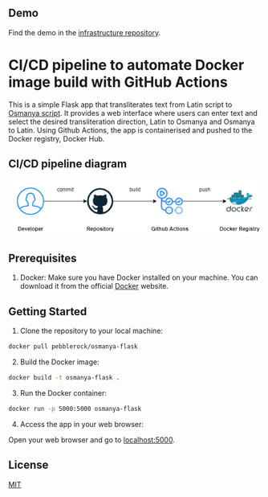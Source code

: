 ## Demo

Find the demo in the [infrastructure repository](https://github.com/pebblerock/terraform-deployment).

# CI/CD pipeline to automate Docker image build with GitHub Actions

This is a simple Flask app that transliterates text from Latin script to [Osmanya script](https://en.wikipedia.org/wiki/Osmanya_(Unicode_block)). It provides a web interface where users can enter text and select the desired transliteration direction, Latin to Osmanya and Osmanya to Latin. Using Github Actions, the app is containerised and pushed to the Docker registry, Docker Hub.

## CI/CD pipeline diagram

![AWS Diagram](/images/pipeline-diagram.png)

## Prerequisites

1. Docker: Make sure you have Docker installed on your machine. You can download it from the official [Docker](https://docker.com/) website.

## Getting Started

1. Clone the repository to your local machine:


```bash
docker pull pebblerock/osmanya-flask
```
2. Build the Docker image:
```bash
docker build -t osmanya-flask .
```
3. Run the Docker container:
```bash
docker run -p 5000:5000 osmanya-flask
```
4. Access the app in your web browser:

Open your web browser and go to [localhost:5000](http://localhost:5000).
## License

[MIT](https://choosealicense.com/licenses/mit/)


